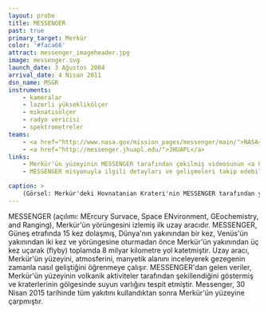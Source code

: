 ```yaml
---
layout: probe
title: MESSENGER
past: true
primary_target: Merkür
color: '#faca66'
attract: messenger_imageheader.jpg
image: messenger.svg
launch_date: 3 Ağustos 2004
arrival_date: 4 Nisan 2011
dsn_name: MSGR
instruments:
    - kameralar
    - lazerli yükseklikölçer
    - mıknatısölçer
    - radyo vericisi
    - spektrometreler
teams:
    - <a href="http://www.nasa.gov/mission_pages/messenger/main/">NASA</a>
    - <a href="http://messenger.jhuapl.edu/">JHUAPL</a>
links:
    - Merkür'ün yüzeyinin MESSENGER tarafından çekilmiş videosunun <a href="https://www.youtube.com/watch?v=oSOv0-iWWwQ">hızlandırılmış hali</a>
    - MESSENGER misyonuyla ilgili detayları ve gelişmeleri takip edebileceğiniz <a href="https://itunes.apple.com/us/app/messenger-nasas-mission-to/id510144229">bir iPhone/iPad uygulaması</a>

caption: >
    (Görsel: Merkür'deki Hovnatanian Krateri'nin MESSENGER tarafından yakalanmış görüntüsü, NASA/Johns Hopkins University Applied Physics Laboratory/Carnegie Institution of Washington)
---
```

MESSENGER (açılımı: MErcury Survace, Space ENvironment, GEochemistry, and Ranging), Merkür'ün yörüngesini izlemiş ilk uzay aracıdır. MESSENGER, Güneş etrafında 15 kez dolaşmış, Dünya'nın yakınından bir kez, Venüs'ün yakınından iki kez ve yörüngesine oturmadan önce Merkür'ün yakınından üç kez uçarak (flyby) toplamda 8 milyar kilometre yol katetmiştir. Uzay aracı, Merkür'ün yüzeyini, atmosferini, manyetik alanını inceleyerek gezegenin zamanla nasıl geliştiğini öğrenmeye çalışır. MESSENGER'dan gelen veriler, Merkür'ün yüzeyinin volkanik aktiviteler tarafından şekillendiğini göstermiş ve kraterlerinin gölgesinde suyun varlığını tespit etmiştir. Messenger, 30 Nisan 2015 tarihinde tüm yakıtını kullandıktan sonra Merkür'ün yüzeyine çarpmıştır.